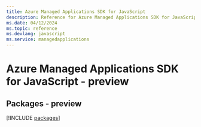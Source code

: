 ```yaml
---
title: Azure Managed Applications SDK for JavaScript
description: Reference for Azure Managed Applications SDK for JavaScript
ms.date: 04/12/2024
ms.topic: reference
ms.devlang: javascript
ms.service: managedapplications
---
```

# Azure Managed Applications SDK for JavaScript - preview
## Packages - preview
[!INCLUDE [packages](managed-applications-index.md)]